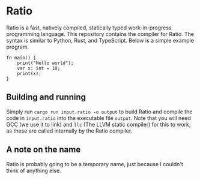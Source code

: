 # Ratio
Ratio is a fast, natively compiled, statically typed work-in-progress programming language. This repository contains the compiler for Ratio. The syntax is similar to Python, Rust, and TypeScript. Below is a simple example program.

```
fn main() {
    print("Hello world");
    var x: int = 10;
    print(x);
}
```

## Building and running
Simply run `cargo run input.ratio -o output` to build Ratio and compile the code in `input.ratio` into the executable file `output`. Note that you will need GCC (we use it to link) and `llc` (The LLVM static compiler) for this to work, as these are called internally by the Ratio compiler.

## A note on the name
Ratio is probably going to be a temporary name, just because I couldn't think of anything else.
